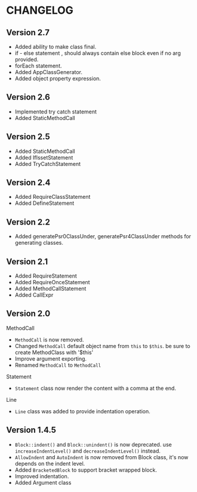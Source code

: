 CHANGELOG
==================

## Version 2.7

- Added ability to make class final.
- if - else statement , should always contain else block even if no arg provided.
- forEach statement.
- Added AppClassGenerator.
- Added object property expression.

## Version 2.6

- Implemented try catch statement
- Added StaticMethodCall

## Version 2.5

- Added StaticMethodCall
- Added IfIssetStatement
- Added TryCatchStatement

## Version 2.4

- Added RequireClassStatement
- Added DefineStatement

## Version 2.2

- Added generatePsr0ClassUnder, generatePsr4ClassUnder methods for generating classes.

## Version 2.1
- Added RequireStatement
- Added RequireOnceStatement
- Added MethodCallStatement
- Added CallExpr

Version 2.0
-----------------

MethodCall

- `MethodCall` is now removed.
- Changed `MethodCall` default object name from `this` to `$this`. be sure to create MethodClass with '$this'
- Improve argument exporting.
- Renamed `MethodCall` to `MethodCall`

Statement

- `Statement` class now render the content with a comma at the end.

Line

- `Line` class was added to provide indentation operation.


Version 1.4.5
-----------------

- `Block::indent()` and `Block::unindent()` is now deprecated. use
  `increaseIndentLevel()` and `decreaseIndentLevel()` instead.
- `AllowIndent` and `AutoIndent` is now removed from Block class, it's now depends
   on the indent level.
- Added `BracketedBlock` to support bracket wrapped block.
- Improved indentation.
- Added Argument class
